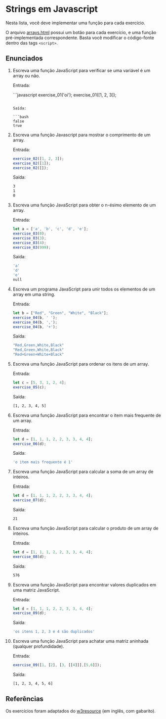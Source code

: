 # Strings em Javascript

Nesta lista, você deve implementar uma função para cada exercício.

O arquivo [arrays.html](arrays.html) possui um botão para cada exercício, e uma função pré-implementada correspondente.
Basta você modificar o código-fonte dentro das tags `<script>`.

## Enunciados

1. Escreva uma função JavaScript para verificar se uma variável é um array ou não.

   Entrada:
   
   ``´javascript
   exercise_01('oi');
   exercise_01([1, 2, 3]);
   ```
   
   Saída:
   
   ```bash
   false
   true
   ```

2. Escreva uma função Javascript para mostrar o comprimento de um array.

   Entrada:
   
   ```javascript
   exercise_02([1, 2, 3]);
   exercise_02([1]);
   exercise_02([]);
   ```
   
   Saída:
   
   ```bash
   3
   1
   0
   ```

3. Escreva uma função JavaScript para obter o n-ésimo elemento de um array.

   Entrada:

   ```javascript
   let a = ['a', 'b', 'c', 'd', 'e'];
   exercise_03(0);
   exercise_03(3);
   exercise_03(4);
   exercise_03(999);
   ```
   
   Saída:
   
   ```bash
   'a'
   'd'
   'e'
   null
   ```

4. Escreva um programa JavaScript para unir todos os elementos de um array em uma string. 

   Entrada:
   
   ```javascript
   let b = ["Red", "Green", "White", "Black"];
   exercise_04(b, ' ');
   exercise_04(b, ',');
   exercise_04(b, '+');
   ```
   
   Saída:
   
   ```bash
   "Red,Green,White,Black"
   "Red,Green,White,Black"
   "Red+Green+White+Black"
   ```

5. Escreva uma função JavaScript para ordenar os itens de um array.

   Entrada:
   
   ```javascript
   let c = [5, 3, 1, 2, 4];
   exercise_05(c);
   ```
   
   Saída:
   
   ```bash
   [1, 2, 3, 4, 5]
   ```

6. Escreva uma função JavaScript para encontrar o item mais frequente de um array.

   Entrada:
   
   ```javascript
   let d = [1, 1, 1, 2, 2, 3, 3, 4, 4];
   exercise_06(d);
   ```
   
   Saída:
   
   ```bash
   'o item mais frequente é 1'
   ```

7. Escreva uma função JavaScript para calcular a soma de um array de inteiros.

   Entrada:
   
   ```javascript
   let d = [1, 1, 1, 2, 2, 3, 3, 4, 4];
   exercise_07(d);
   ```
   
   Saída:
   
   ```bash
   21
   ```

8. Escreva uma função JavaScript para calcular o produto de um array de inteiros.

   Entrada:
   
   ```javascript
   let d = [1, 1, 1, 2, 2, 3, 3, 4, 4];
   exercise_08(d);
   ```
   
   Saída:
   
   ```bash
   576
   ```

9. Escreva uma função JavaScript para encontrar valores duplicados em uma matriz JavaScript.

   Entrada:
   
   ```javascript
   let d = [1, 1, 1, 2, 2, 3, 3, 4, 4];
   exercise_09(d);
   ```
   
   Saída:
   
   ```bash
   'os itens 1, 2, 3 e 4 são duplicados'
   ```

10. Escreva uma função JavaScript para achatar uma matriz aninhada (qualquer profundidade). 
    
    Entrada:

    ```javascript
    exercise_09([1, [2], [3, [[4]]],[5,6]]);
    ```
    
    Saída:

    ```bash
    [1, 2, 3, 4, 5, 6]
    ```

## Referências

Os exercícios foram adaptados do [w3resource](https://www.w3resource.com/javascript-exercises/javascript-array-exercises.php)
(em inglês, com gabarito).